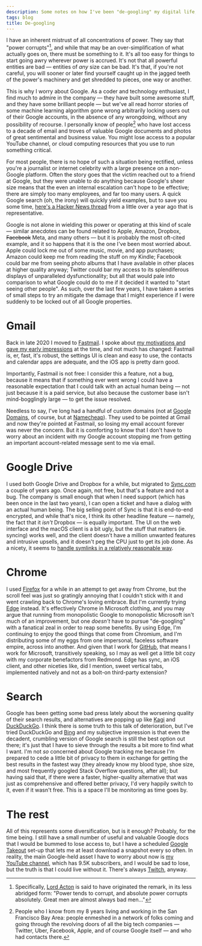```yaml
---
description: Some notes on how I've been "de-googling" my digital life, one step at a time
tags: blog
title: De-googling
---
```


I have an inherent mistrust of all concentrations of power. They say that "power corrupts"[^acton], and while that may be an over-simplification of what actually goes on, there must be something to it. It's all too easy for things to start going awry wherever power is accrued. It's not that all powerful entities are bad — entities of _any_ size can be bad. It's that, if you're not careful, you will sooner or later find yourself caught up in the jagged teeth of the power's machinery and get shredded to pieces, one way or another.

This is why I worry about Google. As a coder and technology enthusiast, I find much to admire in the company — they have built some awesome stuff, and they have some brilliant people — but we've all read horror stories of some machine learning algorithm gone wrong arbitrarily locking users out of their Google accounts, in the absence of any wrongdoing, without any possibility of recourse. I personally know of people[^sfbay] who have lost access to a decade of email and troves of valuable Google documents and photos of great sentimental and business value. You might lose access to a popular YouTube channel, or cloud computing resources that you use to run something critical.

For most people, there is no hope of such a situation being rectified, unless you're a journalist or internet celebrity with a large presence on a non-Google platform. Often the story goes that the victim reached out to a friend at Google, but they were unable to do anything because Google's sheer size means that the even an internal escalation can't hope to be effective; there are simply too many employees, and far too many users. A quick Google search (oh, the irony) will quickly yield examples, but to save you some time, [here's a Hacker News thread](https://news.ycombinator.com/item?id=24965432) from a little over a year ago that is representative.

Google is not alone in wielding this power or operating at this kind of scale — similar anecdotes can be found related to Apple, Amazon, Dropbox, ~~Facebook~~ Meta, and many others — but it is probably the most oft-cited example, and it so happens that it is the one I've been most worried about. Apple could lock me out of some music, movie, and app purchases; Amazon could keep me from reading the stuff on my Kindle; Facebook could bar me from seeing photo albums that I have available in other places at higher quality anyway; Twitter could bar my access to its splendiferous displays of unparalleled dysfunctionality; but all that would pale into comparison to what Google could do to me if it decided it wanted to "start seeing other people". As such, over the last few years, I have taken a series of small steps to try an mitigate the damage that I might experience if I were suddenly to be locked out of all Google properties.

# Gmail

Back in late 2020 I moved to [Fastmail](https://www.fastmail.com/). I spoke about [my motivations and gave my early impressions](https://youtu.be/Lh55GozXr_0) at the time, and not much has changed: Fastmail is, er, fast, it's robust, the settings UI is clean and easy to use, the contacts and calendar apps are adequate, and the iOS app is pretty darn good.

Importantly, Fastmail is not free: I consider this a feature, not a bug, because it means that if something ever went wrong I could have a reasonable expectation that I could talk with an actual human being — not just because it is a paid service, but also because the customer base isn't mind-bogglingly large — to get the issue resolved.

Needless to say, I've long had a handful of custom domains (not at [Google Domains](https://domains.google/), of course, but at [Namecheap](https://www.namecheap.com/)). They used to be pointed at Gmail and now they're pointed at Fastmail, so losing my email account forever was never the concern. But it is comforting to know that I don't have to worry about an incident with my Google account stopping me from getting an important account-related message sent to me via email.

# Google Drive

I used both Google Drive and Dropbox for a while, but migrated to [Sync.com](https://www.sync.com/) a couple of years ago. Once again, not free, but that's a feature and not a bug. The company is small enough that when I need support (which has been once in the last two years), I can open a ticket and have a dialog with an actual human being. The big selling point of Sync is that it is end-to-end encrypted, and while that's nice, I think its other headline feature — namely, the fact that it _isn't_ Dropbox — is equally important. The UI on the web interface and the macOS client is a bit ugly, but the stuff that matters (ie. syncing) works well, and the client doesn't have a million unwanted features and intrusive upsells, and it doesn't peg the CPU just to get its job done. As a nicety, it seems to [handle symlinks in a relatively reasonable way](https://twitter.com/wincent/status/1465777254617731076).

# Chrome

I used [Firefox](https://www.mozilla.org/en-US/firefox/new/) for a while in an attempt to get away from Chrome, but the scroll feel was just so gratingly annoying that I couldn't stick with it and went crawling back to Chrome's loving embrace. But I'm currently trying [Edge](https://www.microsoft.com/edge) instead. It's effectively Chrome in Microsoft clothing, and you may argue that running from monopolistic Google to monopolistic Microsoft isn't much of an improvement, but one _doesn't_ have to pursue "de-googling" with a fanatical zeal in order to reap some benefits. By using Edge, I'm continuing to enjoy the good things that come from Chromium, and I'm distributing some of my eggs from one impersonal, faceless software empire, across into another. And given that I work for [GitHub](https://github.com/), that means I work for Microsoft, transitively speaking, so I may as well get a little bit cozy with my corporate benefactors from Redmond. Edge has sync, an iOS client, and other niceties like, did I mention, sweet vertical tabs, implemented natively and not as a bolt-on third-party extension?

# Search

Google has been getting some bad press lately about the worsening quality of their search results, and alternatives are popping up like [Kagi](https://news.ycombinator.com/item?id=29835756) and [DuckDuckGo](https://duckduckgo.com/). I think there is some truth to this talk of deterioration, but I've tried DuckDuckGo and [Bing](https://www.bing.com/) and my subjective impression is that even the decadent, crumbling version of Google search is still the best option out there; it's just that I have to sieve through the results a bit more to find what I want. I'm not _so_ concerned about Google tracking me because I'm prepared to cede a little bit of privacy to them in exchange for getting the best results in the fastest way (they already know my blood type, shoe size, and most frequently googled Stack Overflow questions, after all); but having said that, if there were a faster, higher-quality alternative that was just as comprehensive and offered better privacy, I'd very happily switch to it, even if it wasn't free. This is a space I'll be monitoring as time goes by.

# The rest

All of this represents some diversification, but is it enough? Probably, for the time being. I still have a small number of useful and valuable Google docs that I would be bummed to lose access to, but I have a scheduled [Google Takeout](https://takeout.google.com/settings/takeout) set-up that lets me at least download a snapshot every so often. In reality, the main Google-held asset I have to worry about now is [my YouTube channel](https://www.youtube.com/c/GregHurrell), which has 9.5K subscribers, and I would be sad to lose, but the truth is that I could live without it. There's always [Twitch](https://www.twitch.tv/greghurrell), anyway.

[^acton]: Specifically, [Lord Acton](https://en.wikipedia.org/wiki/John_Dalberg-Acton,_1st_Baron_Acton) is said to have originated the remark, in its less abridged form: "Power tends to corrupt, and absolute power corrupts absolutely. Great men are almost always bad men..."
[^sfbay]: People who I know from my 8 years living and working in the San Francisco Bay Area: people enmeshed in a network of folks coming and going through the revolving doors of all the big tech companies — Twitter, Uber, Facebook, Apple, and of course Google itself — and who had contacts there.
